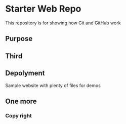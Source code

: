 # Starter Web Repo

This repository is for showing how Git and GitHub work

## Purpose

## Third

## Depolyment

Sample website with plenty of files for demos

## One more

### Copy right
